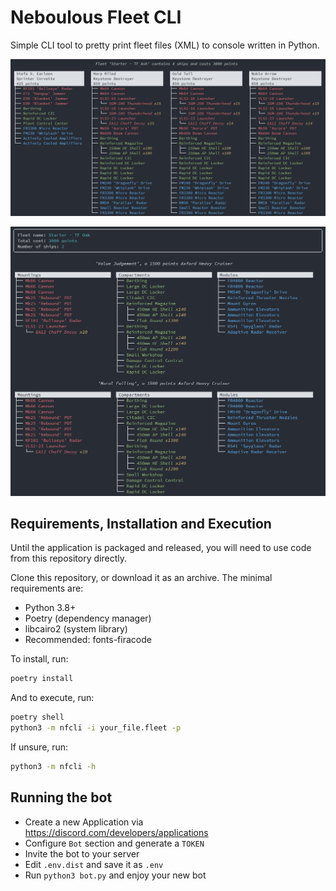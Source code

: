 # Neboulous Fleet CLI

Simple CLI tool to pretty print fleet files (XML) to console written in Python.

![Starter - TF Ash - column view](images/tf-ash.png)

![Starter - TF Oak - stack view](images/tf-oak.png)

## Requirements, Installation and Execution

Until the application is packaged and released, you will need to use code from this repository directly.

Clone this repository, or download it as an archive. The minimal requirements are:

- Python 3.8+
- Poetry (dependency manager)
- libcairo2 (system library)
- Recommended: fonts-firacode

To install, run:

```sh
poetry install
```

And to execute, run:

```sh
poetry shell
python3 -m nfcli -i your_file.fleet -p
```

If unsure, run:

```sh
python3 -m nfcli -h
```

## Running the bot

- Create a new Application via <https://discord.com/developers/applications>
- Configure `Bot` section and generate a `TOKEN`
- Invite the bot to your server
- Edit `.env.dist` and save it as `.env`
- Run `python3 bot.py` and enjoy your new bot
